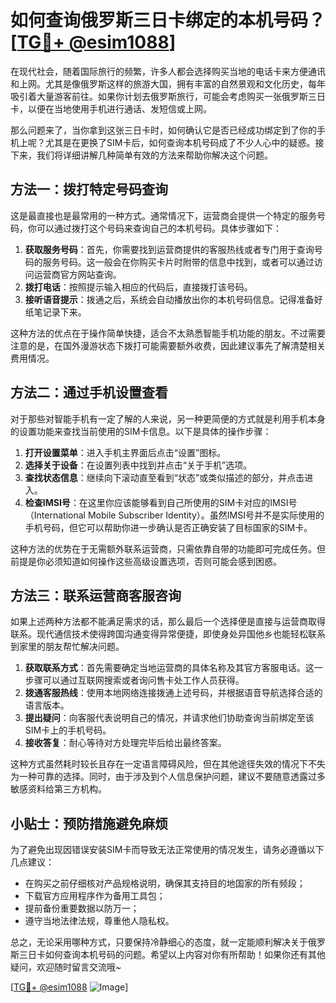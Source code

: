 # 如何查询俄罗斯三日卡绑定的本机号码？[[TG💪+ @esim1088](https://t.me/s/esim1088)]

在现代社会，随着国际旅行的频繁，许多人都会选择购买当地的电话卡来方便通讯和上网。尤其是像俄罗斯这样的旅游大国，拥有丰富的自然景观和文化历史，每年吸引着大量游客前往。如果你计划去俄罗斯旅行，可能会考虑购买一张俄罗斯三日卡，以便在当地使用手机进行通话、发短信或上网。

那么问题来了，当你拿到这张三日卡时，如何确认它是否已经成功绑定到了你的手机上呢？尤其是在更换了SIM卡后，如何查询本机号码成了不少人心中的疑惑。接下来，我们将详细讲解几种简单有效的方法来帮助你解决这个问题。

## 方法一：拨打特定号码查询

这是最直接也是最常用的一种方式。通常情况下，运营商会提供一个特定的服务号码，你可以通过拨打这个号码来查询自己的本机号码。具体步骤如下：

1. **获取服务号码**：首先，你需要找到运营商提供的客服热线或者专门用于查询号码的服务号码。这一般会在你购买卡片时附带的信息中找到，或者可以通过访问运营商官方网站查询。
2. **拨打电话**：按照提示输入相应的代码后，直接拨打该号码。
3. **接听语音提示**：拨通之后，系统会自动播放出你的本机号码信息。记得准备好纸笔记录下来。

这种方法的优点在于操作简单快捷，适合不太熟悉智能手机功能的朋友。不过需要注意的是，在国外漫游状态下拨打可能需要额外收费，因此建议事先了解清楚相关费用情况。

## 方法二：通过手机设置查看

对于那些对智能手机有一定了解的人来说，另一种更简便的方式就是利用手机本身的设置功能来查找当前使用的SIM卡信息。以下是具体的操作步骤：

1. **打开设置菜单**：进入手机主界面后点击“设置”图标。
2. **选择关于设备**：在设置列表中找到并点击“关于手机”选项。
3. **查找状态信息**：继续向下滚动直至看到“状态”或类似描述的部分，并点击进入。
4. **检查IMSI号**：在这里你应该能够看到自己所使用的SIM卡对应的IMSI号（International Mobile Subscriber Identity）。虽然IMSI号并不是实际使用的手机号码，但它可以帮助你进一步确认是否正确安装了目标国家的SIM卡。

这种方法的优势在于无需额外联系运营商，只需依靠自带的功能即可完成任务。但前提是你必须知道如何操作这些高级设置选项，否则可能会感到困惑。

## 方法三：联系运营商客服咨询

如果上述两种方法都不能满足需求的话，那么最后一个选择便是直接与运营商取得联系。现代通信技术使得跨国沟通变得异常便捷，即使身处异国他乡也能轻松联系到家里的朋友帮忙解决问题。

1. **获取联系方式**：首先需要确定当地运营商的具体名称及其官方客服电话。这一步骤可以通过互联网搜索或者询问售卡处工作人员获得。
2. **拨通客服热线**：使用本地网络连接拨通上述号码，并根据语音导航选择合适的语言版本。
3. **提出疑问**：向客服代表说明自己的情况，并请求他们协助查询当前绑定至该SIM卡上的手机号码。
4. **接收答复**：耐心等待对方处理完毕后给出最终答案。

这种方式虽然耗时较长且存在一定语言障碍风险，但在其他途径失效的情况下不失为一种可靠的选择。同时，由于涉及到个人信息保护问题，建议不要随意透露过多敏感资料给第三方机构。

## 小贴士：预防措施避免麻烦

为了避免出现因错误安装SIM卡而导致无法正常使用的情况发生，请务必遵循以下几点建议：

- 在购买之前仔细核对产品规格说明，确保其支持目的地国家的所有频段；
- 下载官方应用程序作为备用工具包；
- 提前备份重要数据以防万一；
- 遵守当地法律法规，尊重他人隐私权。

总之，无论采用哪种方式，只要保持冷静细心的态度，就一定能顺利解决关于俄罗斯三日卡如何查询本机号码的问题。希望以上内容对你有所帮助！如果你还有其他疑问，欢迎随时留言交流哦~

[[TG💪+ @esim1088](https://t.me/s/esim1088) ![Image](https://i.postimg.cc/4NQfJmqS/Snipaste-2025-05-13-00-14-12.png)]